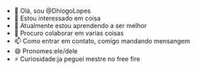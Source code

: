 - 👋 Olá, sou @DhiogoLopes
- 👀 Estou interessado em coisa
- 🌱 Atualmente estou aprendendo a ser melhor
- 💞️ Procuro colaborar em varias coisas
- 📫 Como entrar em contato, comigo mandando mensangem
- 😄 Pronomes:ele/dele
- ⚡ Curiosidade:ja peguei mestre no free fire

<!---
DhiogoLopes/DhiogoLopes is a ✨ special ✨ repository because its `README.md` (this file) appears on your GitHub profile.
You can click the Preview link to take a look at your changes.
--->
